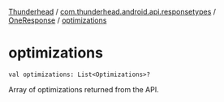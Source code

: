 [Thunderhead](../../index.md) / [com.thunderhead.android.api.responsetypes](../index.md) / [OneResponse](index.md) / [optimizations](./optimizations.md)

# optimizations

`val optimizations: List<Optimizations>?`

Array of optimizations returned from the API.

